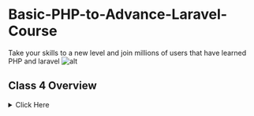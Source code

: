 # Basic-PHP-to-Advance-Laravel-Course
Take your skills to a new level and join millions of users that have learned PHP and laravel
![alt](https://encrypted-tbn0.gstatic.com/images?q=tbn:ANd9GcS9rEj0XyCed8vWnBwHNX7jpjDc48WE3k-v5w&usqp=CAU)
## Class 4 Overview

<details>
<summary>Click Here </summary>
- Operator: Increment (++) and Decrement (--)
- For Loop
- While loop
- Do while
- Foreach
</details>